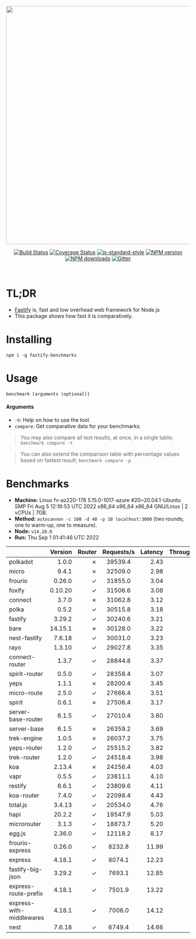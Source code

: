 <div align="center">
<img src="https://github.com/fastify/graphics/raw/master/full-logo.png" width="650" height="auto"/>
</div>

<div align="center">

[![Build Status](https://travis-ci.org/fastify/fastify.svg?branch=master)](https://travis-ci.org/fastify/fastify)
[![Coverage Status](https://coveralls.io/repos/github/fastify/fastify/badge.svg?branch=master)](https://coveralls.io/github/fastify/fastify?branch=master)
[![js-standard-style](https://img.shields.io/badge/code%20style-standard-brightgreen.svg?style=flat)](http://standardjs.com/)
[![NPM version](https://img.shields.io/npm/v/fastify.svg?style=flat)](https://www.npmjs.com/package/fastify)
[![NPM downloads](https://img.shields.io/npm/dm/fastify.svg?style=flat)](https://www.npmjs.com/package/fastify) [![Gitter](https://badges.gitter.im/gitterHQ/gitter.svg)](https://gitter.im/fastify)
</div>
<br />

# TL;DR

* [Fastify](https://github.com/fastify/fastify) is, fast and low overhead web framework for Node.js
* This package shows how fast it is comparatively.

# Installing

```
npm i -g fastify-benchmarks
```

# Usage

```
benchmark [arguments (optional)]
```

#### Arguments

* `-h`: Help on how to use the tool.
* `compare`: Get comparative data for your benchmarks.

> You may also compare all test results, at once, in a single table; `benchmark compare -t`

> You can also extend the comparison table with percentage values based on fastest result; `benchmark compare -p`
# Benchmarks
* __Machine:__ Linux fv-az220-178 5.15.0-1017-azure #20~20.04.1-Ubuntu SMP Fri Aug 5 12:16:53 UTC 2022 x86_64 x86_64 x86_64 GNU/Linux | 2 vCPUs | 7GB.
* __Method:__ `autocannon -c 100 -d 40 -p 10 localhost:3000` (two rounds; one to warm-up, one to measure).
* __Node:__ `v14.20.0`
* __Run:__ Thu Sep  1 01:41:46 UTC 2022

|                          | Version | Router | Requests/s | Latency | Throughput/Mb |
| :--                      | --:     | --:    | :-:        | --:     | --:           |
| polkadot                 | 1.0.0   | ✗      | 39539.4    | 2.43    | 7.05          |
| micro                    | 9.4.1   | ✗      | 32509.0    | 2.98    | 5.80          |
| frourio                  | 0.26.0  | ✓      | 31855.0    | 3.04    | 5.68          |
| foxify                   | 0.10.20 | ✓      | 31506.6    | 3.08    | 5.17          |
| connect                  | 3.7.0   | ✗      | 31062.8    | 3.12    | 5.54          |
| polka                    | 0.5.2   | ✓      | 30515.8    | 3.18    | 5.44          |
| fastify                  | 3.29.2  | ✓      | 30240.6    | 3.21    | 5.39          |
| bare                     | 14.15.1 | ✗      | 30128.0    | 3.22    | 5.37          |
| nest-fastify             | 7.6.18  | ✓      | 30031.0    | 3.23    | 5.04          |
| rayo                     | 1.3.10  | ✓      | 29027.8    | 3.35    | 5.18          |
| connect-router           | 1.3.7   | ✓      | 28844.8    | 3.37    | 5.14          |
| spirit-router            | 0.5.0   | ✓      | 28358.4    | 3.07    | 5.06          |
| yeps                     | 1.1.1   | ✗      | 28200.4    | 3.45    | 5.03          |
| micro-route              | 2.5.0   | ✓      | 27666.4    | 3.51    | 4.93          |
| spirit                   | 0.6.1   | ✗      | 27506.4    | 3.17    | 4.90          |
| server-base-router       | 6.1.5   | ✓      | 27010.4    | 3.60    | 4.82          |
| server-base              | 6.1.5   | ✗      | 26359.2    | 3.69    | 4.70          |
| trek-engine              | 1.0.5   | ✗      | 26037.2    | 3.75    | 4.27          |
| yeps-router              | 1.2.0   | ✓      | 25515.2    | 3.82    | 4.55          |
| trek-router              | 1.2.0   | ✓      | 24518.4    | 3.98    | 4.02          |
| koa                      | 2.13.4  | ✗      | 24256.4    | 4.03    | 4.33          |
| vapr                     | 0.5.5   | ✓      | 23811.1    | 4.10    | 3.91          |
| restify                  | 8.6.1   | ✓      | 23809.6    | 4.11    | 4.29          |
| koa-router               | 7.4.0   | ✓      | 22098.4    | 4.43    | 3.94          |
| total.js                 | 3.4.13  | ✓      | 20534.0    | 4.76    | 6.29          |
| hapi                     | 20.2.2  | ✓      | 19547.9    | 5.03    | 3.49          |
| microrouter              | 3.1.3   | ✓      | 18873.7    | 5.20    | 3.37          |
| egg.js                   | 2.36.0  | ✓      | 12118.2    | 8.17    | 4.26          |
| frourio-express          | 0.26.0  | ✓      | 8232.8     | 11.99   | 1.47          |
| express                  | 4.18.1  | ✓      | 8074.1     | 12.23   | 1.44          |
| fastify-big-json         | 3.29.2  | ✓      | 7693.1     | 12.85   | 88.50         |
| express-route-prefix     | 4.18.1  | ✓      | 7501.9     | 13.22   | 2.78          |
| express-with-middlewares | 4.18.1  | ✓      | 7006.0     | 14.12   | 2.69          |
| nest                     | 7.6.18  | ✓      | 6749.4     | 14.66   | 1.54          |
